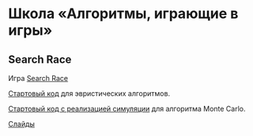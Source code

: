 # Школа «Алгоритмы, играющие в игры»

## Search Race

Игра [Search Race](https://www.codingame.com/multiplayer/optimization/search-race)

[Стартовый код](/search-race/heuristics.py) для эвристических алгоритмов.

[Стартовый код с реализацией симуляции](/search-race/simulation.py) для алгоритма Monte Carlo.

[Слайды](day1-montecarlo.pptx)
